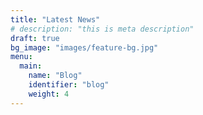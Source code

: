 ```yaml
---
title: "Latest News"
# description: "this is meta description"
draft: true
bg_image: "images/feature-bg.jpg"
menu:
  main:
    name: "Blog"
    identifier: "blog"
    weight: 4
---
```

